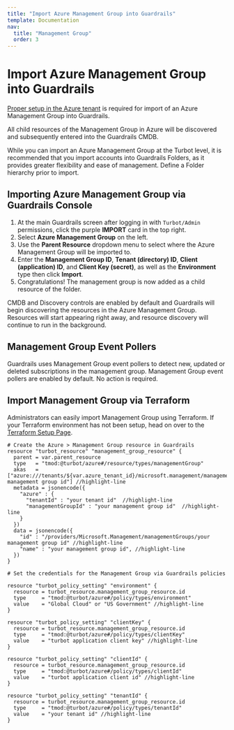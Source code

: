 ```yaml
---
title: "Import Azure Management Group into Guardrails"
template: Documentation
nav:
  title: "Management Group"
  order: 3
---
```


# Import Azure Management Group into Guardrails

[Proper setup in the Azure tenant](integrations/azure/import) is required for
import of an Azure Management Group into Guardrails.

All child resources of the Management Group in Azure will be discovered and
subsequently entered into the Guardrails CMDB.

While you can import an Azure Management Group at the Turbot level, it is
recommended that you import accounts into Guardrails Folders, as it provides greater
flexibility and ease of management. Define a Folder hierarchy prior to import.

## Importing Azure Management Group via Guardrails Console

1. At the main Guardrails screen after logging in with `Turbot/Admin` permissions,
   click the purple **IMPORT** card in the top right.
2. Select **Azure Management Group** on the left.
3. Use the **Parent Resource** dropdown menu to select where the Azure
   Management Group will be imported to.
4. Enter the **Management Group ID**, **Tenant (directory) ID**, **Client
   (application) ID**, and **Client Key (secret)**, as well as the
   **Environment** type then click **Import**.
5. Congratulations! The management group is now added as a child resource of the
   folder.

CMDB and Discovery controls are enabled by default and Guardrails will begin
discovering the resources in the Azure Management Group. Resources will start
appearing right away, and resource discovery will continue to run in the
background.

## Management Group Event Pollers

Guardrails uses Management Group event pollers to detect new, updated or deleted subscriptions in the
management group.  Management Group event pollers are enabled by default. No action is required. 


## Import Management Group via Terraform

Administrators can easily import Management Group using Terraform. If your
Terraform environment has not been setup, head on over to the
[Terraform Setup Page](reference/terraform/setup).

```hcl
# Create the Azure > Management Group resource in Guardrails
resource "turbot_resource" "management_group_resource" {
  parent = var.parent_resource
  type   = "tmod:@turbot/azure#/resource/types/managementGroup"
  akas   = ["azure:///tenants/${var.azure_tenant_id}/microsoft.management/managementgroups/your management group id"] //highlight-line
  metadata = jsonencode({
    "azure" : {
      "tenantId" : "your tenant id"  //highlight-line
      "managementGroupId" : "your management group id"  //highlight-line
    }
  })
  data = jsonencode({
    "id" : "/providers/Microsoft.Management/managementGroups/your management group id" //highlight-line
    "name" : "your management group id", //highlight-line
  })
}

# Set the credentials for the Management Group via Guardrails policies

resource "turbot_policy_setting" "environment" {
  resource = turbot_resource.management_group_resource.id
  type     = "tmod:@turbot/azure#/policy/types/environment"
  value    = "Global Cloud" or "US Government" //highlight-line
}

resource "turbot_policy_setting" "clientKey" {
  resource = turbot_resource.management_group_resource.id
  type     = "tmod:@turbot/azure#/policy/types/clientKey"
  value    = "turbot application client key" //highlight-line
}

resource "turbot_policy_setting" "clientId" {
  resource = turbot_resource.management_group_resource.id
  type     = "tmod:@turbot/azure#/policy/types/clientId"
  value    = "turbot application client id" //highlight-line
}

resource "turbot_policy_setting" "tenantId" {
  resource = turbot_resource.management_group_resource.id
  type     = "tmod:@turbot/azure#/policy/types/tenantId"
  value    = "your tenant id" //highlight-line
}
```
